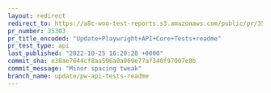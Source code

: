 ```yaml
---
layout: redirect
redirect_to: https://a8c-woo-test-reports.s3.amazonaws.com/public/pr/35303/api/index.html
pr_number: 35303
pr_title_encoded: "Update+Playwright+API+Core+Tests+readme"
pr_test_type: api
last_published: "2022-10-25 16:20:28 +0000"
commit_sha: e38ae7644cf8aa596a0a969e77af340f97007e8b
commit_message: "Minor spacing tweak"
branch_name: update/pw-api-tests-readme
---
```

